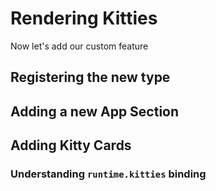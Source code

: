 # Rendering Kitties

Now let's add our custom feature

## Registering the new type

## Adding a new App Section

## Adding Kitty Cards

### Understanding `runtime.kitties` binding